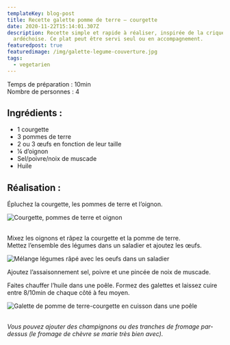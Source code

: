 ```yaml
---
templateKey: blog-post
title: Recette galette pomme de terre – courgette
date: 2020-11-22T15:14:01.307Z
description: Recette simple et rapide à réaliser, inspirée de la crique
  ardéchoise. Ce plat peut être servi seul ou en accompagnement.
featuredpost: true
featuredimage: /img/galette-legume-couverture.jpg
tags:
  - vegetarien
---
```

Temps de préparation : 10min\
Nombre de personnes : 4

## Ingrédients :

* 1 courgette
* 3 pommes de terre
* 2 ou 3 œufs en fonction de leur taille 
* ¼ d’oignon
* Sel/poivre/noix de muscade
* Huile

## Réalisation :

Épluchez la courgette, les pommes de terre et l’oignon.

![Courgette, pommes de terre et oignon ](/img/legume-pour-galette.jpg "Légumes pour les galettes ")

\
Mixez les oignons et râpez la courgette et la pomme de terre.\
Mettez l’ensemble des légumes dans un saladier et ajoutez les œufs.

![Mélange légumes râpé avec les oeufs dans un saladier ](/img/melange-pour-galette.jpg "Mélange légumes râpé")

Ajoutez l’assaisonnement sel, poivre et une pincée de noix de muscade.

Faites chauffer l’huile dans une poêle. Formez des galettes et laissez cuire entre 8/10min de chaque côté à feu moyen.

![Galette de pomme de terre-courgette en cuisson dans une poêle ](/img/cuisson-pdt.jpg "Galette de pomme de terre-courgette en cuisson")

\
*Vous pouvez ajouter des champignons ou des tranches de fromage par-dessus (le fromage de chèvre se marie très bien avec).*
